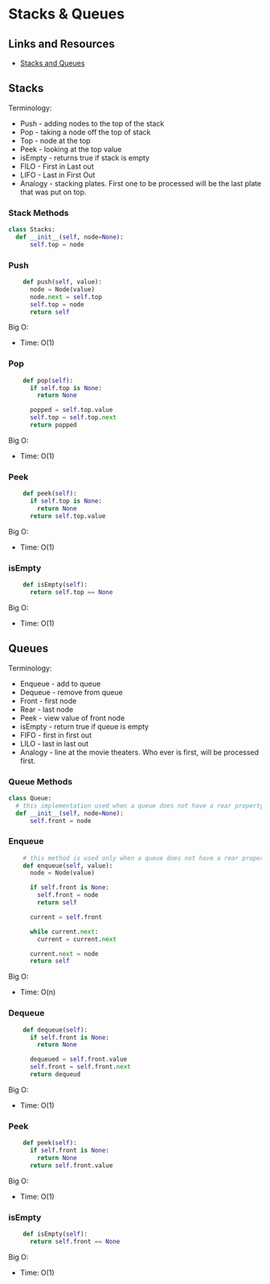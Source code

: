 # Stacks & Queues

## Links and Resources

- [Stacks and Queues](https://codefellows.github.io/common_curriculum/data_structures_and_algorithms/Code_401/class-10/resources/stacks_and_queues.html)

## Stacks

Terminology:

- Push - adding nodes to the top of the stack
- Pop - taking a node off the top of stack
- Top - node at the top
- Peek - looking at the top value
- isEmpty - returns true if stack is empty
- FILO - First in Last out
- LIFO - Last in First Out
- Analogy - stacking plates. First one to be processed will be the last plate that was put on top.

### Stack Methods

```python
class Stacks:
  def __init__(self, node=None):
      self.top = node
```

### Push

```python
    def push(self, value):
      node = Node(value)
      node.next = self.top
      self.top = node
      return self
```

Big O:

- Time: O(1)

### Pop

```python
    def pop(self):
      if self.top is None:
        return None

      popped = self.top.value
      self.top = self.top.next
      return popped
```

Big O:

- Time: O(1)

### Peek

```python
    def peek(self):
      if self.top is None:
        return None
      return self.top.value
```

Big O:

- Time: O(1)

### isEmpty

```python
    def isEmpty(self):
      return self.top == None
```

Big O:

- Time: O(1)

## Queues

Terminology:

- Enqueue - add to queue
- Dequeue - remove from queue
- Front - first node
- Rear - last node
- Peek - view value of front node
- isEmpty - return true if queue is empty
- FIFO - first in first out
- LILO - last in last out
- Analogy - line at the movie theaters. Who ever is first, will be processed first.

### Queue Methods

```python
class Queue:
  # this implementation used when a queue does not have a rear property
  def __init__(self, node=None):
      self.front = node
```

### Enqueue

```python
    # this method is used only when a queue does not have a rear property
    def enqueue(self, value):
      node = Node(value)

      if self.front is None:
        self.front = node
        return self

      current = self.front

      while current.next:
        current = current.next

      current.next = node
      return self
```

Big O:

- Time: O(n)

### Dequeue

```python
    def dequeue(self):
      if self.front is None:
        return None

      dequeued = self.front.value
      self.front = self.front.next
      return dequeud
```

Big O:

- Time: O(1)

### Peek

```python
    def peek(self):
      if self.front is None:
        return None
      return self.front.value
```

Big O:

- Time: O(1)

### isEmpty

```python
    def isEmpty(self):
      return self.front == None
```

Big O:

- Time: O(1)